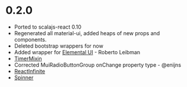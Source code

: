 # 0.2.0
* Ported to scalajs-react 0.10
* Regenerated all material-ui, added heaps of new props and components.
* Deleted bootstrap wrappers for now
* Added wrapper for [Elemental UI](http://elemental-ui.com/) - Roberto Leibman
* [TimerMixin](https://github.com/chandu0101/scalajs-react-components/blob/master/core/src/main/scala/chandu0101/scalajs/react/components/mixins/TimerMixin.scala)
* Corrected MuiRadioButtonGroup onChange property type - @enijns
* [ReactInfinite](http://chandu0101.github.io/sjrc/#reactinfinite/info)
* [Spinner](http://chandu0101.github.io/sjrc/#spinner/info)